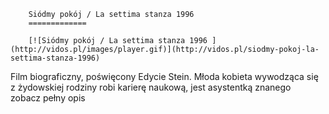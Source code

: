 
        Siódmy pokój / La settima stanza 1996 
        =============
        
        [![Siódmy pokój / La settima stanza 1996 ](http://vidos.pl/images/player.gif)](http://vidos.pl/siodmy-pokoj-la-settima-stanza-1996)
        
        
 Film biograficzny, poświęcony Edycie Stein. Młoda kobieta wywodząca się z żydowskiej rodziny robi karierę naukową, jest asystentką znanego zobacz pełny opis
    